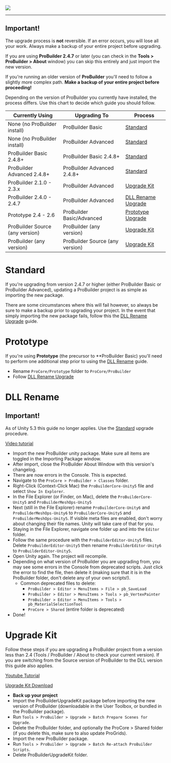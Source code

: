 <div class="site"><a href="https://youtu.be/Ta3HkV_qHTc"><img src="../../images/VidLink_GettingStarted_Slim.png"></a></div>

---

<div class="alert-box warning">
<h2>Important!</h2>
The upgrade process is <b>not</b> reversible. If an error occurs, you will lose all your work. Always make a backup of your entire project before upgrading.
</div>

If you are using **ProBuilder 2.4.7** or later (you can check in the **Tools > ProBuilder > About** window) you can skip this entirely and just import the new version.

If you're running an older version of **ProBuilder** you'll need to follow a slightly more complex path.  **Make a backup of your entire project before proceeding!**

Depending on the version of ProBuilder you currently have installed, the process differs.  Use this chart to decide which guide you should follow.

| Currently Using | Upgrading To | Process |
| - | - | - |
| None (no ProBuilder install) | ProBuilder Basic | [Standard](#standard) |
| None (no ProBuilder install) | ProBuilder Advanced | [Standard](#standard) |
| ProBuilder Basic 2.4.8+ | ProBuilder Basic 2.4.8+ | [Standard](#standard) |
| ProBuilder Advanced 2.4.8+ | ProBuilder Advanced 2.4.8+ | [Standard](#standard) |
| ProBuilder 2.1.0 - 2.3.x | ProBuilder Advanced | [Upgrade Kit](#upgradekit) |
| ProBuilder 2.4.0 - 2.4.7 | ProBuilder Advanced | [DLL Rename Upgrade](#dll_rename) |
| Prototype 2.4 - 2.6 | ProBuilder Basic/Advanced | [Prototype Upgrade](#prototype) |
| ProBuilder Source (any version) | ProBuilder (any version) | [Upgrade Kit](#upgradekit) |
| ProBuilder (any version) | ProBuilder Source (any version) | [Upgrade Kit](#upgradekit) |


<a name="standard"></a>
# Standard

If you're upgrading from version 2.4.7 or higher (either ProBuilder Basic or ProBuilder Advanced), updating a ProBuilder project is as simple as importing the new package.  

There are some circumstances where this will fail however, so always be sure to make a backup prior to upgrading your project.  In the event that simply importing the new package fails, follow this the [DLL Rename Upgrade](#dll_rename) guide.

<a name="prototype"></a>
# Prototype

If you're using **Prototype** (the precursor to **ProBuilder Basic) you'll need to perform one additional step prior to using the [DLL Rename](#dll_rename) guide.

- Rename `ProCore/Prototype` folder to `ProCore/ProBuilder`
- Follow [DLL Rename Upgrade](#dll_rename)

<a name="dll_rename"></a>
# DLL Rename

<div class="alert-box warning">
<h2>Important!</h2>
As of Unity 5.3 this guide no longer applies.  Use the <a href="standard.html">Standard</a> upgrade procedure.
</div>

[Video tutorial](https://www.youtube.com/watch?v=mpluzo9Zrxs&feature=youtu.be)

- Import the new ProBuilder unity package.  Make sure all items are toggled in the Importing Package window.
- After import, close the ProBuilder About Window with this version's changelog.
- There are now errors in the Console.  This is expected.
- Navigate to the `ProCore > ProBuilder > Classes` folder.
- Right-Click (Context-Click Mac) the `ProBuilderCore-Unity5` file and select `Show In Explorer`.
- In the File Explorer (or Finder, on Mac), delete the `ProBuilderCore-Unity5` and `ProBuilderMeshOps-Unity5`
- Next (still in the File Explorer) rename `ProBuilderCore-Unity6` and `ProBuilderMeshOps-Unity6` to `ProBuilderCore-Unity5` and `ProBuilderMeshOps-Unity5`.  If visible meta files are enabled, don't worry about changing their file names.  Unity will take care of that for you.
- Staying in the File Explorer, navigate one folder up and into the `Editor` folder.
- Follow the same procedure with the `ProBuilderEditor-Unity5` files.  Delete `ProBuilderEditor-Unity5` then rename `ProBuilderEditor-Unity6` to `ProBuilderEditor-Unity5`.
- Open Unity again.  The project will recompile.
- Depending on what version of ProBuilder you are upgrading from, you may see some errors in the Console from deprecated scripts.  Just click the error to find the file, then delete it (making sure that it is in the ProBuilder folder, don't delete any of your own scripts!).
	- Common deprecated files to delete:
		- `ProBuilder > Editor > MenuItems > File > pb_SaveLoad`
		- `ProBuilder > Editor > MenuItems > Tools > pb_VertexPainter`
		- `ProBuilder > Editor > MenuItems > Tools > pb_MaterialSelectionTool`
		- `ProCore > Shared` (entire folder is deprecated)
- Done!

<a name="upgradekit"></a>
# Upgrade Kit

Follow these steps if you are upgrading a ProBuilder project from a version less than 2.4 (Tools / ProBuilder / About to check your current version).  If you are switching from the Source version of ProBuilder to the DLL version this guide also applies.

[Youtube Tutorial](https://www.youtube.com/watch?v=O-Dz0Q3KgCs)

[Upgrade Kit Download](http://parabox.co/probuilder/upgrade.html)

- **Back up your project**
- Import the ProBuilderUpgradeKit package before importing the new version of ProBuilder (downloadable in the User Toolbox, or bundled in the ProBuilder package).
- Run `Tools > ProBuilder > Upgrade > Batch Prepare Scenes for Upgrade`.
- Delete the ProBuilder folder, and optionally the ProCore > Shared folder (if you delete this, make sure to also update ProGrids).
- Import the new ProBuilder package.
- Run `Tools > ProBuilder > Upgrade > Batch Re-attach ProBuilder Scripts`.
- Delete ProBuilderUpgradeKit folder.
